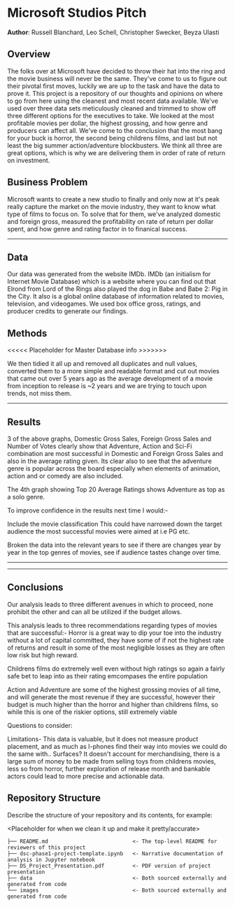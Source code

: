 # Microsoft Studios Pitch

**Author**: Russell Blanchard, Leo Schell, Christopher Swecker, Beyza Ulasti

## Overview

The folks over at Microsoft have decided to throw their hat into the ring and the movie business will never be the same. They've come to us to figure out their pivotal first moves, luckily we are up to the task and have the data to prove it. This project is a repository of our thoughts and opinions on where to go from here using the cleanest and most recent data available. We've used over three data sets meticulously cleaned and trimmed to show off three different options for the executives to take. We looked at the most profitable movies per dollar, the highest grossing, and how genre and producers can affect all. We've come to the conclusion that the most bang for your buck is horror, the second being childrens films, and last but not least the big summer action/adventure blockbusters. We think all three are great options, which is why we are delivering them in order of rate of return on investment.

## Business Problem

Microsoft wants to create a new studio to finally and only now at it's peak really capture the market on the movie industry, they want to know what type of films to focus on. To solve that for them, we've analyzed domestic and foreign gross, measured the profitability on rate of return per dollar spent, and how genre and rating factor in to finanical success.


***

## Data

Our data was generated from the website IMDb. IMDb (an initialism for Internet Movie Database) which is a website where you can find out that Elrond from Lord of the Rings also played the dog in Babe and Babe 2: Pig in the City. It also is a global online database of information related to movies, television, and videogames. We used box office gross, ratings, and producer credits to generate our findings.

## Methods

<<<<< Placeholder for Master Database info >>>>>>>


We then tidied it all up and removed all duplicates and null values, converted them to a more simple and readable format and cut out movies that came out over 5 years ago as the average development of a movie from inception to release is ~2 years and we are trying to touch upon trends, not miss them.

***

## Results
<placeholder>
3 of the above graphs, Domestic Gross Sales, Foreign Gross Sales and Number of Votes clearly show that Adventure, Action and Sci-Fi combination are most successful in Domestic and Foreign Gross Sales and also in the average rating given. Its clear also to see that the adventure genre is popular across the board especially when elements of animation, action and or comedy are also included.

The 4th graph showing Top 20 Average Ratings shows Adventure as top as a solo genre.

To improve confidence in the results next time I would:-

Include the movie classification This could have narrowed down the target audience the most successful movies were aimed at i.e PG etc.

Broken the data into the relevant years to see if there are changes year by year in the top genres of movies, see if audience tastes change over time.



***

***



## Conclusions

Our analysis leads to three different avenues in which to proceed, none prohibit the other and can all be utilized if the budget allows.

This analysis leads to three recommendations regarding types of movies that are successful:-
Horror is a great way to dip your toe into the industry without a lot of capital committed, they have some of if not the highest rate of returns and result in some of the most negligible losses as they are often low risk but high reward.

Childrens films do extremely well even without high ratings so again a fairly safe bet to leap into as their rating emcompases the entire population

Action and Adventure are some of the highest grossing movies of all time, and will generate the most revenue if they are successful, however their budget is much higher than the horror and higher than childrens films, so while this is one of the riskier options, still extremely viable

Questions to consider:

Limitations- This data is valuable, but it does not measure product placement, and as much as I-phones find their way into movies we could do the same with.. Surfaces?
It doesn't account for merchandising, there is a large sum of money to be made from selling toys from childrens movies, less so from horror, further exploration of release month and bankable actors could lead to more precise and actionable data.

## Repository Structure

Describe the structure of your repository and its contents, for example:


<Placeholder for when we clean it up and make it pretty/accurate>
```<Placeholder for when we clean it up and make it pretty>
├── README.md                           <- The top-level README for reviewers of this project
├── dsc-phase1-project-template.ipynb   <- Narrative documentation of analysis in Jupyter notebook
├── DS_Project_Presentation.pdf         <- PDF version of project presentation
├── data                                <- Both sourced externally and generated from code
└── images                              <- Both sourced externally and generated from code
```

